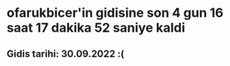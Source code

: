 # ofarukbicer'in gidisine son 4 gun 16 saat 17 dakika 52 saniye kaldi

## Gidis tarihi: 30.09.2022 :(